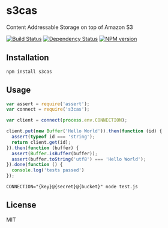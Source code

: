 # s3cas

Content Addressable Storage on top of Amazon S3

[![Build Status](https://img.shields.io/travis/ForbesLindesay/s3cas/master.svg)](https://travis-ci.org/ForbesLindesay/s3cas)
[![Dependency Status](https://img.shields.io/david/ForbesLindesay/s3cas.svg)](https://david-dm.org/ForbesLindesay/s3cas)
[![NPM version](https://img.shields.io/npm/v/s3cas.svg)](https://www.npmjs.org/package/s3cas)

## Installation

    npm install s3cas

## Usage


```js
var assert = require('assert');
var connect = require('s3cas');

var client = connect(process.env.CONNECTION);

client.put(new Buffer('Hello World')).then(function (id) {
  assert(typeof id === 'string');
  return client.get(id);
}).then(function (buffer) {
  assert(Buffer.isBuffer(buffer));
  assert(buffer.toString('utf8') === 'Hello World');
}).done(function () {
  console.log('tests passed')
});
```

```
CONNECTION="{key}@{secret}@{bucket}" node test.js
```

## License

  MIT
